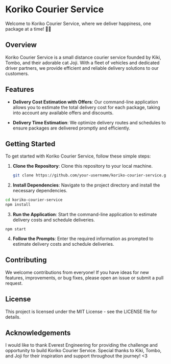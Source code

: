 # Koriko Courier Service

Welcome to Koriko Courier Service, where we deliver happiness, one package at a time! 🚚✨

## Overview

Koriko Courier Service is a small distance courier service founded by Kiki, Tombo, and their adorable cat Joji. With a fleet of vehicles and dedicated driver partners, we provide efficient and reliable delivery solutions to our customers.

## Features

- **Delivery Cost Estimation with Offers**: Our command-line application allows you to estimate the total delivery cost for each package, taking into account any available offers and discounts.

- **Delivery Time Estimation**: We optimize delivery routes and schedules to ensure packages are delivered promptly and efficiently.

## Getting Started

To get started with Koriko Courier Service, follow these simple steps:

1. **Clone the Repository**: Clone this repository to your local machine.

   ```bash
   git clone https://github.com/your-username/koriko-courier-service.git
   ```

2. **Install Dependencies**: Navigate to the project directory and install the necessary dependencies.

```bash
cd koriko-courier-service
npm install
```
 
3. **Run the Application**: Start the command-line application to estimate delivery costs and schedule deliveries.
```
npm start
```

4. **Follow the Prompts**: Enter the required information as prompted to estimate delivery costs and schedule deliveries.

## Contributing
We welcome contributions from everyone! If you have ideas for new features, improvements, or bug fixes, please open an issue or submit a pull request.

## License
This project is licensed under the MIT License - see the LICENSE file for details.

## Acknowledgements
I would like to thank Everest Engineering for providing the challenge and opportunity to build Koriko Courier Service. Special thanks to Kiki, Tombo, and Joji for their inspiration and support throughout the journey! <3
